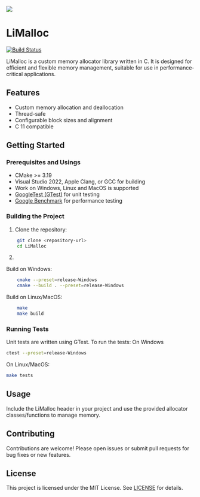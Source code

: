 ![](./misc/images/project.png)

# LiMalloc

[![Build Status](https://dev.azure.com/mellpomeNn/LiMalloc/_apis/build/status%2FMelpomenna.LiMalloc?branchName=main)](https://dev.azure.com/mellpomeNn/LiMalloc/_build/latest?definitionId=2&branchName=main)

LiMalloc is a custom memory allocator library written in C. It is designed for efficient and flexible memory management, suitable for use in performance-critical applications.

## Features

- Custom memory allocation and deallocation
- Thread-safe
- Configurable block sizes and alignment
- C 11 compatible

## Getting Started

### Prerequisites and Usings

- CMake >= 3.19
- Visual Studio 2022, Apple Clang, or GCC for building
- Work on Windows, Linux and MacOS is supported
- [GoogleTest (GTest)](https://github.com/google/googletest) for unit testing
- [Google Benchmark](https://github.com/google/benchmark) for performance testing

### Building the Project

1. Clone the repository:
```sh
    git clone <repository-url>
    cd LiMalloc
```

2. 
Build on Windows:
```sh
    cmake --preset=release-Windows
    cmake --build . --preset=release-Windows
```
Build on Linux/MacOS:
```sh
    make
    make build
``` 

### Running Tests

Unit tests are written using GTest. To run the tests:
On Windows
```sh
ctest --preset=release-Windows
```

On Linux/MacOS:
```sh
make tests
```

## Usage

Include the LiMalloc header in your project and use the provided allocator classes/functions to manage memory.
## Contributing

Contributions are welcome! Please open issues or submit pull requests for bug fixes or new features.

## License

This project is licensed under the MIT License. See [LICENSE](LICENSE) for details.
